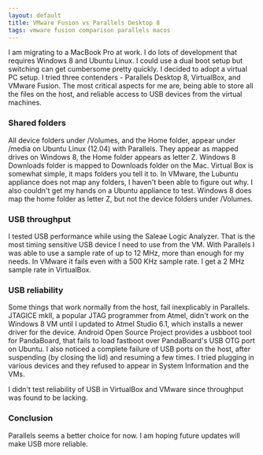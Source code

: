 ```yaml
---
layout: default
title: VMware Fusion vs Parallels Desktop 8
tags: vmware fusion comparison parallels macos
---
```


I am migrating to a MacBook Pro at work. I do lots of development that requires Windows 8 and Ubuntu Linux. I could use a dual boot setup but switching can get cumbersome pretty quickly. I decided to adopt a virtual PC setup. I tried three contenders - Parallels Desktop 8, VirtualBox, and VMware Fusion. The most critical aspects for me are, being able to store all the files on the host, and reliable access to USB devices from the virtual machines.

### Shared folders

All device folders under /Volumes, and the Home folder, appear under /media on Ubuntu Linux (12.04) with Parallels. They appear as mapped drives on Windows 8, the Home folder appears as letter Z. Windows 8 Downloads folder is mapped to Downloads folder on the Mac. Virtual Box is somewhat simple, it maps folders you tell it to. In VMware, the Lubuntu appliance does not map any folders, I haven't been able to figure out why. I also couldn't get my hands on a Ubuntu appliance to test. Windows 8 does map the home folder as letter Z, but not the device folders under /Volumes.

### USB throughput

I tested USB performance while using the Saleae Logic Analyzer. That is the most timing sensitive USB device I need to use from the VM. With Parallels I was able to use a sample rate of up to 12 MHz, more than enough for my needs. In VMware it fails even with a 500 KHz sample rate. I get a 2 MHz sample rate in VirtualBox.

### USB reliability

Some things that work normally from the host, fail inexplicably in Parallels. JTAGICE mkII, a popular JTAG programmer from Atmel, didn't work on the Windows 8 VM until I updated to Atmel Studio 6.1, which installs a newer driver for the device. Android Open Source Project provides a usbboot tool for PandaBoard, that fails to load fastboot over PandaBoard's USB OTG port on Ubuntu. I also noticed a complete failure of USB ports on the host, after suspending (by closing the lid) and resuming a few times. I tried plugging in various devices and they refused to appear in System Information and the VMs.

I didn't test reliability of USB in VirtualBox and VMware since throughput was found to be lacking.

### Conclusion

Parallels seems a better choice for now. I am hoping future updates will make USB more reliable.
